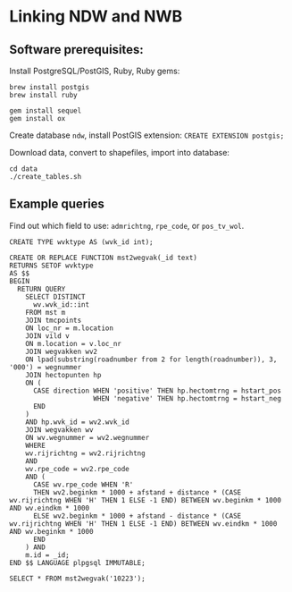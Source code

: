 # Linking NDW and NWB

## Software prerequisites:

Install PostgreSQL/PostGIS, Ruby, Ruby gems:

    brew install postgis
    brew install ruby
    
    gem install sequel
    gem install ox
 
Create database `ndw`, install PostGIS extension: `CREATE EXTENSION postgis;`  

Download data, convert to shapefiles, import into database:

    cd data
    ./create_tables.sh    

## Example queries

Find out which field to use: `admrichtng`, `rpe_code`, or `pos_tv_wol`.  
  
    
    CREATE TYPE wvktype AS (wvk_id int);

    CREATE OR REPLACE FUNCTION mst2wegvak(_id text) 
    RETURNS SETOF wvktype
    AS $$
    BEGIN
      RETURN QUERY        
        SELECT DISTINCT
          wv.wvk_id::int
        FROM mst m 
        JOIN tmcpoints
        ON loc_nr = m.location
        JOIN vild v
        ON m.location = v.loc_nr
        JOIN wegvakken wv2
        ON lpad(substring(roadnumber from 2 for length(roadnumber)), 3, '000') = wegnummer
        JOIN hectopunten hp
        ON (
          CASE direction WHEN 'positive' THEN hp.hectomtrng = hstart_pos
                         WHEN 'negative' THEN hp.hectomtrng = hstart_neg
          END
        ) 
        AND hp.wvk_id = wv2.wvk_id
        JOIN wegvakken wv
        ON wv.wegnummer = wv2.wegnummer
        WHERE 
        wv.rijrichtng = wv2.rijrichtng
        AND
        wv.rpe_code = wv2.rpe_code
        AND (
          CASE wv.rpe_code WHEN 'R' 
          THEN wv2.beginkm * 1000 + afstand + distance * (CASE wv.rijrichtng WHEN 'H' THEN 1 ELSE -1 END) BETWEEN wv.beginkm * 1000 AND wv.eindkm * 1000
          ELSE wv2.beginkm * 1000 + afstand - distance * (CASE wv.rijrichtng WHEN 'H' THEN 1 ELSE -1 END) BETWEEN wv.eindkm * 1000 AND wv.beginkm * 1000
          END
        ) AND        
        m.id = _id;
    END $$ LANGUAGE plpgsql IMMUTABLE;
      
    SELECT * FROM mst2wegvak('10223');


    
   
